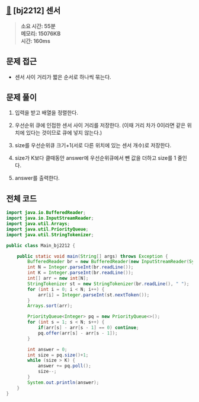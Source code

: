 ## [🚨](https://www.acmicpc.net/problem/2212) [bj2212] 센서

> **소요 시간: 55분<br>
> 메모리: 15076KB<br>
> 시간: 160ms**

## 문제 접근

- 센서 사이 거리가 짧은 순서로 하나씩 묶는다.

## 문제 풀이

1. 입력을 받고 배열을 정렬한다.

2. 우선순위 큐에 인접한 센서 사이 거리를 저장한다. (이때 거리 차가 0이라면 같은 위치에 있다는 것이므로 큐에 넣지 않는다.)

3. size를 우선순위큐 크기+1(서로 다른 위치에 있는 센서 개수)로 저장한다.

4. size가 K보다 클때동안 answer에 우선순위큐에서 뺀 값을 더하고 size를 1 줄인다.

5. answer를 출력한다.

## 전체 코드

```java
import java.io.BufferedReader;
import java.io.InputStreamReader;
import java.util.Arrays;
import java.util.PriorityQueue;
import java.util.StringTokenizer;

public class Main_bj2212 {

    public static void main(String[] args) throws Exception {
        BufferedReader br = new BufferedReader(new InputStreamReader(System.in));
        int N = Integer.parseInt(br.readLine());
        int K = Integer.parseInt(br.readLine());
        int[] arr = new int[N];
        StringTokenizer st = new StringTokenizer(br.readLine(), " ");
        for (int i = 0; i < N; i++) {
            arr[i] = Integer.parseInt(st.nextToken());
        }
        Arrays.sort(arr);

        PriorityQueue<Integer> pq = new PriorityQueue<>();
        for (int s = 1; s < N; s++) {
            if(arr[s] - arr[s - 1] == 0) continue;
            pq.offer(arr[s] - arr[s - 1]);
        }

        int answer = 0;
        int size = pq.size()+1;
        while (size > K) {
            answer += pq.poll();
            size--;
        }
        System.out.println(answer);
    }
}
```
